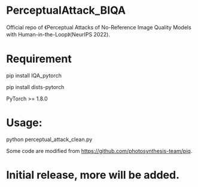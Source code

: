# PerceptualAttack_BIQA

Official repo of 《Perceptual Attacks of No-Reference Image Quality Models with Human-in-the-Loop》(NeurIPS 2022).

# Requirement
pip install IQA_pytorch

pip install dists-pytorch

PyTorch >= 1.8.0

# Usage:
python perceptual_attack_clean.py

Some code are modified from https://github.com/photosynthesis-team/piq.


# Initial release, more will be added.
